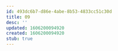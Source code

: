 ```yaml
---
id: 493dc6b7-d86e-4abe-8b53-4833cc51c30d
title: 09
desc: ''
updated: 1606200094920
created: 1606200094920
stub: true
---
```


